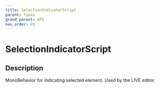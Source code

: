 ```yaml
---
title: SelectionIndicatorScript
parent: Types
grand_parent: API
nav_order: 83
---
```


# SelectionIndicatorScript

## Description

MonoBehavior for indicating selected element. Used by the LIVE editor.
